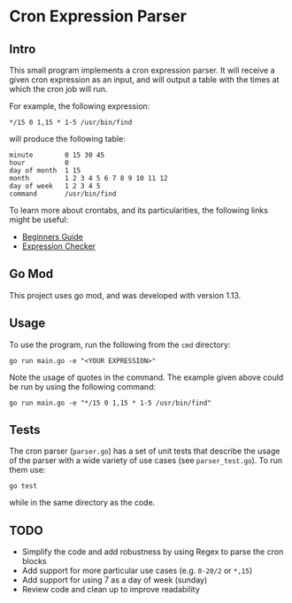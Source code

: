 # Cron Expression Parser
## Intro

This small program implements a cron expression parser. It will receive a given cron expression as an input, and will output a table with the times at which the cron job will run.

For example, the following expression:

`*/15 0 1,15 * 1-5 /usr/bin/find`

will produce the following table:
```
minute        0 15 30 45
hour          0
day of month  1 15
month         1 2 3 4 5 6 7 8 9 10 11 12
day of week   1 2 3 4 5
command       /usr/bin/find
```

To learn more about crontabs, and its particularities, the following links might be useful:

* [Beginners Guide](https://www.ostechnix.com/a-beginners-guide-to-cron-jobs/)
* [Expression Checker](https://crontab.guru)


## Go Mod

This project uses go mod, and was developed with version 1.13.

## Usage

To use the program, run the following from the `cmd` directory:

```go run main.go -e "<YOUR EXPRESSION>"```

Note the usage of quotes in the command. The example given above could be run by using the following command:

```go run main.go -e "*/15 0 1,15 * 1-5 /usr/bin/find"```

## Tests

The cron parser (`parser.go`) has a set of unit tests that describe the usage of the parser with a wide variety of use cases (see `parser_test.go`). To run them use:

```go test```

while in the same directory as the code.

## TODO

* Simplify the code and add robustness by using Regex to parse the cron blocks
* Add support for more particular use cases (e.g. `0-20/2` or `*,15`)
* Add support for using 7  as a day of week (sunday)
* Review code and clean up to improve readability
